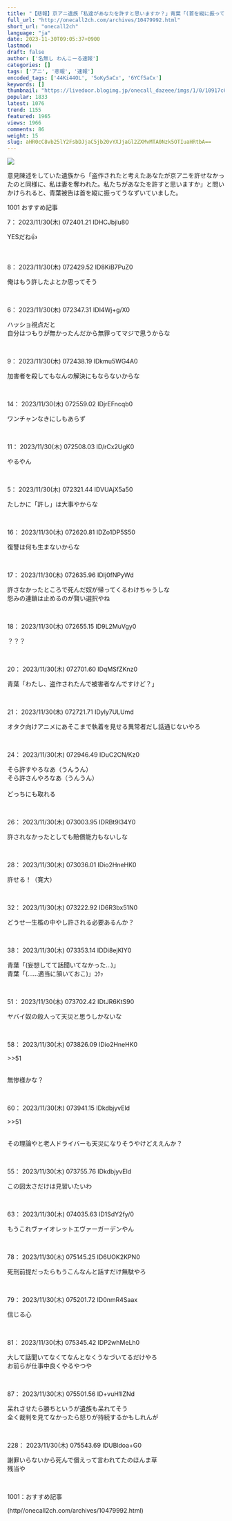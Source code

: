 ```yaml
---
title: "【悲報】京アニ遺族「私達があなたを許すと思いますか？」青葉「(首を縦に振ってうなずく)」 "
full_url: "http://onecall2ch.com/archives/10479992.html"
short_url: "onecall2ch"
language: "ja"
date: 2023-11-30T09:05:37+0900
lastmod: 
draft: false
author: ['名無し わんこーる速報']
categories: []
tags: ['アニ', '悲報', '速報']
encoded_tags: ['44Ki44OL', '5oKy5aCx', '6YCf5aCx']
keywords: []
thumbnail: "https://livedoor.blogimg.jp/onecall_dazeee/imgs/1/0/10917c66-s.jpg"
popular: 1833
latest: 1076
trend: 1155
featured: 1965
views: 1966
comments: 86
weight: 15
slug: aHR0cC8vb25lY2FsbDJjaC5jb20vYXJjaGl2ZXMvMTA0Nzk5OTIuaHRtbA==
---
```


![](https://livedoor.blogimg.jp/onecall_dazeee/imgs/1/0/10917c66-s.jpg)

<div><p>意見陳述をしていた遺族から「盗作されたと考えたあなたが京アニを許せなかったのと同様に、私は妻を奪われた。私たちがあなたを許すと思いますか」と問いかけられると、青葉被告は首を縦に振ってうなずいていました。</p> <p class='name2'> 1001 おすすめ記事</p> <p class='name2'>7： 2023/11/30(木) 072401.21 IDHCJbjlu80</p><p class='onecall'> YESだね👍 <br></p><br> <p class='name2'>8： 2023/11/30(木) 072429.52 ID8KiB7PuZ0</p><p class='onecall'> 俺はもう許したよとか思ってそう <br></p><br> <p class='name2'>6： 2023/11/30(木) 072347.31 IDI4Wj+g/X0</p><p class='onecall'> ハッショ視点だと <br> 自分はつもりが無かったんだから無罪ってマジで思うからな <br></p><br> <p class='name2'>9： 2023/11/30(木) 072438.19 IDkmu5WG4A0</p><p class='onecall'> 加害者を殺してもなんの解決にもならないからな <br></p><br> <p class='name2'>14： 2023/11/30(木) 072559.02 IDjrEFncqb0</p><p class='onecall'> ワンチャンなきにしもあらず <br></p><br> <p class='name2'>11： 2023/11/30(木) 072508.03 ID/rCx2UgK0</p><p class='onecall'> やるやん <br></p><br> <p class='name2'>5： 2023/11/30(木) 072321.44 IDVUAjX5a50</p><p class='onecall'> たしかに「許し」は大事やからな <br></p><br> <p class='name2'>16： 2023/11/30(木) 072620.81 IDZo1DP5S50</p><p class='onecall'> 復讐は何も生まないからな <br></p><br> <p class='name2'>17： 2023/11/30(木) 072635.96 IDIj0fNPyWd</p><p class='onecall'> 許さなかったところで死んだ奴が帰ってくるわけちゃうしな <br> 怨みの連鎖は止めるのが賢い選択やね <br></p><br> <p class='name2'>18： 2023/11/30(木) 072655.15 ID9L2MuVgy0</p><p class='onecall'> ？？？ <br></p><br> <p class='name2'>20： 2023/11/30(木) 072701.60 IDqMSfZKnz0</p><p class='onecall'> 青葉「わたし、盗作されたんで被害者なんですけど？」 <br></p><br> <p class='name2'>21： 2023/11/30(木) 072721.71 IDyly7ULUmd</p><p class='onecall'> オタク向けアニメにあそこまで執着を見せる異常者だし話通じないやろ <br></p><br> <p class='name2'>24： 2023/11/30(木) 072946.49 IDuC2CN/Kz0</p><p class='onecall'> そら許すやろなあ（うんうん） <br> そら許さんやろなあ（うんうん） <br> <br> どっちにも取れる <br></p><br> <p class='name2'>26： 2023/11/30(木) 073003.95 IDRBt9l34Y0</p><p class='onecall'> 許されなかったとしても賠償能力もないしな <br></p><br> <p class='name2'>28： 2023/11/30(木) 073036.01 IDio2HneHK0</p><p class='onecall'> 許せる！（寛大） <br></p><br> <p class='name2'>32： 2023/11/30(木) 073222.92 ID6R3bx51N0</p><p class='onecall'> どうせ一生檻の中やし許される必要あるんか？ <br></p><br> <p class='name2'>38： 2023/11/30(木) 073353.14 IDDi8ejKIY0</p><p class='onecall'> 青葉「(妄想してて話聞いてなかった…)」 <br> 青葉「(……適当に頷いておこ)」ｺｸｯ <br></p><br> <p class='name2'>51： 2023/11/30(木) 073702.42 IDtJR6KtS90</p><p class='onecall'> ヤバイ奴の殺人って天災と思うしかないな <br></p><br> <p class='name2'>58： 2023/11/30(木) 073826.09 IDio2HneHK0</p><p class='onecall'> <p class='anchor'>>>51</p> <br> 無惨様かな？ <br></p><br> <p class='name2'>60： 2023/11/30(木) 073941.15 IDkdbjyvEld</p><p class='onecall'> <p class='anchor'>>>51</p> <br> その理論やと老人ドライバーも天災になりそうやけどええんか？ <br></p><br> <p class='name2'>55： 2023/11/30(木) 073755.76 IDkdbjyvEld</p><p class='onecall'> この図太さだけは見習いたいわ <br></p><br> <p class='name2'>63： 2023/11/30(木) 074035.63 ID1SdY2fy/0</p><p class='onecall'> もうこれヴァイオレットエヴァーガーデンやん <br></p><br> <p class='name2'>78： 2023/11/30(木) 075145.25 ID6UOK2KPN0</p><p class='onecall'> 死刑前提だったらもうこんなんと話すだけ無駄やろ <br></p><br> <p class='name2'>79： 2023/11/30(木) 075201.72 ID0nmR4Saax</p><p class='onecall'> 信じる心 <br></p><br> <p class='name2'>81： 2023/11/30(木) 075345.42 IDP2whMeLh0</p><p class='onecall'> 大して話聞いてなくてなんとなくうなづいてるだけやろ <br> お前らが仕事中良くやるやつや <br></p><br> <p class='name2'>87： 2023/11/30(木) 075501.56 ID+vuH1lZNd</p><p class='onecall'> 呆れさせたら勝ちというが遺族も呆れてそう <br> 全く裁判を見てなかったら怒りが持続するかもしれんが <br></p><br> <p class='name2'>228： 2023/11/30(木) 075543.69 IDUBldoa+G0</p><p class='onecall'> 謝罪いらないから死んで償えって言われてたのほんま草 <br> 残当や <br></p><br> <p class='name2'>1001：おすすめ記事</p> </div>

(http//onecall2ch.com/archives/10479992.html)
